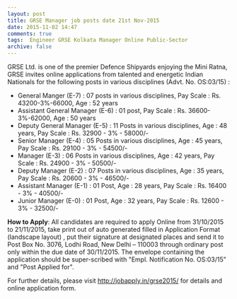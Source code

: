```yaml
---
layout: post
title: GRSE Manager job posts date 21st Nov-2015   
date: 2015-11-02 14:47
comments: true
tags:  Engineer GRSE Kolkata Manager Online Public-Sector 
archive: false
---
```

GRSE Ltd. is one of the premier Defence Shipyards enjoying the Mini Ratna, GRSE invites online applications from talented and energetic Indian Nationals for the following posts in various disciplines (Advt. No. OS:03/15) :

- General Manger (E-7) : 07 posts  in various disciplines, Pay Scale : Rs. 43200-3%-66000, Age : 52 years
- Assistant General Manager (E-6) : 01 post, Pay Scale : Rs. 36600-3%-62000, Age : 50 years
- Deputy General Manager (E-5) : 11 Posts in various disciplines, Age : 48 years, Pay Scale : Rs. 32900 - 3% - 58000/- 
- Senior Manager (E-4) : 05 Posts in various disciplines, Age : 45 years, Pay Scale : Rs. 29100 - 3% - 54500/-  
- Manager (E-3) : 06 Posts in various disciplines, Age : 42 years, Pay Scale : Rs. 24900 - 3% - 50500/- 
- Deputy Manager (E-2) : 07 Posts in various disciplines, Age : 35 years, Pay Scale : Rs. 20600 - 3% - 46500/-   
- Assistant Manager (E-1) : 01 Post, Age : 28 years, Pay Scale : Rs. 16400 - 3% - 40500/-   
- Junior Manager (E-0) : 01 Post, Age : 32 years, Pay Scale : Rs. 12600 - 3% - 32500/- 

**How to Apply**: All candidates are required to apply Online from 31/10/2015 to 21/11/2015, take print out of auto generated filled in Application Format (landscape layout) , put their signature at designated places and send it to Post Box No. 3076, Lodhi Road, New Delhi – 110003 through ordinary post only within the due date of 30/11/2015. The envelope containing the application should be super-scribed with "Empl. Notification No. OS:03/15" and "Post Applied for".


For further details, please visit <http://jobapply.in/grse2015/>  for details and online application form.



